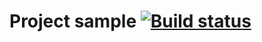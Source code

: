 # Project sample [![Build status](https://ci.appveyor.com/api/projects/status/j0i4prec24llhw4s/branch/main?svg=true)](https://ci.appveyor.com/project/Kashos/hw4-auto-qa60/branch/main)
